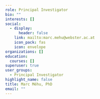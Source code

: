 ```yaml
---
role: Principal Investigator
bio: ""
interests: []
social:
  - display:
      header: false
    link: mailto:marc.mehu@webster.ac.at
    icon_pack: fas
    icon: envelope
organizations: []
education:
  courses: []
superuser: true
user_groups:
  - Principal Investigator
highlight_name: false
title: Marc Méhu, PhD
email: ""
---
```

